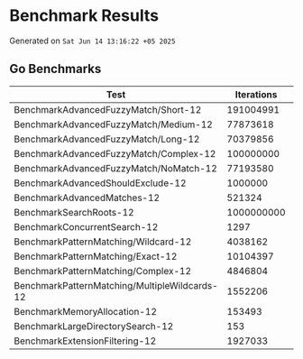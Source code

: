 # Benchmark Results

Generated on `Sat Jun 14 13:16:22 +05 2025`

## Go Benchmarks
| Test | Iterations | Time/op | Memory/op | Allocs/op |
|------|------------|---------|-----------|-----------|
| BenchmarkAdvancedFuzzyMatch/Short-12 | 191004991 | 6.320 | 0 | 0 |
| BenchmarkAdvancedFuzzyMatch/Medium-12 | 77873618 | 15.39 | 0 | 0 |
| BenchmarkAdvancedFuzzyMatch/Long-12 | 70379856 | 16.75 | 0 | 0 |
| BenchmarkAdvancedFuzzyMatch/Complex-12 | 100000000 | 11.88 | 0 | 0 |
| BenchmarkAdvancedFuzzyMatch/NoMatch-12 | 77193580 | 15.76 | 0 | 0 |
| BenchmarkAdvancedShouldExclude-12 | 1000000 | 1158 | 0 | 0 |
| BenchmarkAdvancedMatches-12 | 521324 | 2239 | 24 | 2 |
| BenchmarkSearchRoots-12 | 1000000000 | 1.177 | 0 | 0 |
| BenchmarkConcurrentSearch-12 | 1297 | 940171 | 156606 | 1522 |
| BenchmarkPatternMatching/Wildcard-12 | 4038162 | 297.4 | 0 | 0 |
| BenchmarkPatternMatching/Exact-12 | 10104397 | 116.3 | 0 | 0 |
| BenchmarkPatternMatching/Complex-12 | 4846804 | 245.8 | 0 | 0 |
| BenchmarkPatternMatching/MultipleWildcards-12 | 1552206 | 772.1 | 0 | 0 |
| BenchmarkMemoryAllocation-12 | 153493 | 7764 | 3569 | 104 |
| BenchmarkLargeDirectorySearch-12 | 153 | 7801491 | 1042155 | 8484 |
| BenchmarkExtensionFiltering-12 | 1927033 | 623.5 | 0 | 0 |
